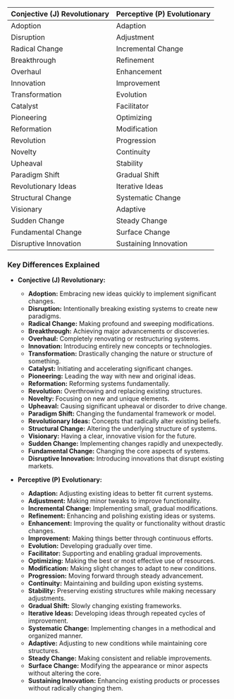 | **Conjective (J) Revolutionary** | **Perceptive (P) Evolutionary** |
|----------------------------------|---------------------------------|
| Adoption                         | Adaption                        |
| Disruption                       | Adjustment                      |
| Radical Change                   | Incremental Change              |
| Breakthrough                     | Refinement                      |
| Overhaul                         | Enhancement                     |
| Innovation                       | Improvement                     |
| Transformation                   | Evolution                       |
| Catalyst                         | Facilitator                     |
| Pioneering                       | Optimizing                      |
| Reformation                      | Modification                    |
| Revolution                       | Progression                     |
| Novelty                          | Continuity                      |
| Upheaval                         | Stability                       |
| Paradigm Shift                   | Gradual Shift                   |
| Revolutionary Ideas              | Iterative Ideas                 |
| Structural Change                | Systematic Change               |
| Visionary                        | Adaptive                        |
| Sudden Change                    | Steady Change                   |
| Fundamental Change               | Surface Change                  |
| Disruptive Innovation            | Sustaining Innovation           |

### **Key Differences Explained**

- **Conjective (J) Revolutionary:**
  - **Adoption:** Embracing new ideas quickly to implement significant changes.
  - **Disruption:** Intentionally breaking existing systems to create new paradigms.
  - **Radical Change:** Making profound and sweeping modifications.
  - **Breakthrough:** Achieving major advancements or discoveries.
  - **Overhaul:** Completely renovating or restructuring systems.
  - **Innovation:** Introducing entirely new concepts or technologies.
  - **Transformation:** Drastically changing the nature or structure of something.
  - **Catalyst:** Initiating and accelerating significant changes.
  - **Pioneering:** Leading the way with new and original ideas.
  - **Reformation:** Reforming systems fundamentally.
  - **Revolution:** Overthrowing and replacing existing structures.
  - **Novelty:** Focusing on new and unique elements.
  - **Upheaval:** Causing significant upheaval or disorder to drive change.
  - **Paradigm Shift:** Changing the fundamental framework or model.
  - **Revolutionary Ideas:** Concepts that radically alter existing beliefs.
  - **Structural Change:** Altering the underlying structure of systems.
  - **Visionary:** Having a clear, innovative vision for the future.
  - **Sudden Change:** Implementing changes rapidly and unexpectedly.
  - **Fundamental Change:** Changing the core aspects of systems.
  - **Disruptive Innovation:** Introducing innovations that disrupt existing markets.

- **Perceptive (P) Evolutionary:**
  - **Adaption:** Adjusting existing ideas to better fit current systems.
  - **Adjustment:** Making minor tweaks to improve functionality.
  - **Incremental Change:** Implementing small, gradual modifications.
  - **Refinement:** Enhancing and polishing existing ideas or systems.
  - **Enhancement:** Improving the quality or functionality without drastic changes.
  - **Improvement:** Making things better through continuous efforts.
  - **Evolution:** Developing gradually over time.
  - **Facilitator:** Supporting and enabling gradual improvements.
  - **Optimizing:** Making the best or most effective use of resources.
  - **Modification:** Making slight changes to adapt to new conditions.
  - **Progression:** Moving forward through steady advancement.
  - **Continuity:** Maintaining and building upon existing systems.
  - **Stability:** Preserving existing structures while making necessary adjustments.
  - **Gradual Shift:** Slowly changing existing frameworks.
  - **Iterative Ideas:** Developing ideas through repeated cycles of improvement.
  - **Systematic Change:** Implementing changes in a methodical and organized manner.
  - **Adaptive:** Adjusting to new conditions while maintaining core structures.
  - **Steady Change:** Making consistent and reliable improvements.
  - **Surface Change:** Modifying the appearance or minor aspects without altering the core.
  - **Sustaining Innovation:** Enhancing existing products or processes without radically changing them.
